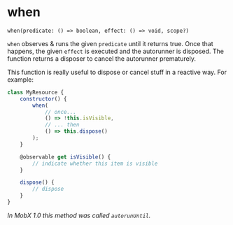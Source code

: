 # when

`when(predicate: () => boolean, effect: () => void, scope?)`

`when` observes & runs the given `predicate` until it returns true.
Once that happens, the given `effect` is executed and the autorunner is disposed.
The function returns a disposer to cancel the autorunner prematurely.

This function is really useful to dispose or cancel stuff in a reactive way.
For example:

```javascript
class MyResource {
	constructor() {
		when(
			// once...
			() => !this.isVisible,
			// ... then
			() => this.dispose()
		);
	}

	@observable get isVisible() {
		// indicate whether this item is visible
	}

	dispose() {
		// dispose
	}
}

```

_In MobX 1.0 this method was called `autorunUntil`._
